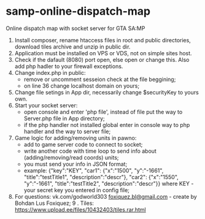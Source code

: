 # samp-online-dispatch-map
Online dispatch map with socket server for GTA SA:MP
1. Install composer, rename htaccess files in root and public directories, download tiles archive and unzip in public dir.
2. Application must be installed on VPS or VDS, not on simple sites host.
3. Check if the dafault (8080) port open, else open or change this. Also add php hadler to your firewall exceptions.
4. Change index.php in public:
    * remove or uncomment sesseion check at the file beggining;
    * on line 36 change localhost domain on yours;
5. Change file setings in App dir, necessarily change $securityKey to yours own.
6. Start your socket server:
    * open console and enter 'php file', instead of file put the way to Server.php file in App directory;
    * if the php handler not installed global enter in console way to php handler and the way to server file;
7. Game logic for adding/removing units in pawno:
    * add to game server code to connect to socket;
    * write another code with time loop to send info about (adding/removing/read coords) units;
    * you must send your info in JSON format;
    * example: {"key":"KEY", "car1": {"x":"1500", "y":"-1661", "title":"testTitle1", "description":"descr"}, "car2": {"x":"1550", "y":"-1661", "title":"testTitle2", "description":"descr"}} where KEY - your secret key you entered in config file;
8. For questions: vk.com/godworld303 foxiquez.bl@gmail.com - create by Bohdan Lus Foxiquez;
9 . Tiles: https://www.upload.ee/files/10432403/tiles.rar.html
